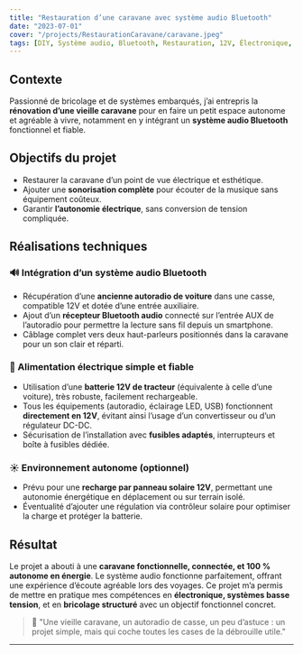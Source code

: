```yaml
---
title: "Restauration d’une caravane avec système audio Bluetooth"
date: "2023-07-01"
cover: "/projects/RestaurationCaravane/caravane.jpeg"
tags: [DIY, Système audio, Bluetooth, Restauration, 12V, Électronique, Bricolage]
---
```


## Contexte

Passionné de bricolage et de systèmes embarqués, j’ai entrepris la **rénovation d’une vieille caravane** pour en faire un petit espace autonome et agréable à vivre, notamment en y intégrant un **système audio Bluetooth** fonctionnel et fiable.

## Objectifs du projet

- Restaurer la caravane d’un point de vue électrique et esthétique.
- Ajouter une **sonorisation complète** pour écouter de la musique sans équipement coûteux.
- Garantir **l’autonomie électrique**, sans conversion de tension compliquée.

## Réalisations techniques

### 🔊 Intégration d’un système audio Bluetooth

- Récupération d’une **ancienne autoradio de voiture** dans une casse, compatible 12V et dotée d’une entrée auxiliaire.
- Ajout d’un **récepteur Bluetooth audio** connecté sur l’entrée AUX de l’autoradio pour permettre la lecture sans fil depuis un smartphone.
- Câblage complet vers deux haut-parleurs positionnés dans la caravane pour un son clair et réparti.

### 🔋 Alimentation électrique simple et fiable

- Utilisation d’une **batterie 12V de tracteur** (équivalente à celle d’une voiture), très robuste, facilement rechargeable.
- Tous les équipements (autoradio, éclairage LED, USB) fonctionnent **directement en 12V**, évitant ainsi l’usage d’un convertisseur ou d’un régulateur DC-DC.
- Sécurisation de l’installation avec **fusibles adaptés**, interrupteurs et boîte à fusibles dédiée.

### ☀️ Environnement autonome (optionnel)

- Prévu pour une **recharge par panneau solaire 12V**, permettant une autonomie énergétique en déplacement ou sur terrain isolé.
- Éventualité d’ajouter une régulation via contrôleur solaire pour optimiser la charge et protéger la batterie.

## Résultat

Le projet a abouti à une **caravane fonctionnelle, connectée, et 100 % autonome en énergie**. Le système audio fonctionne parfaitement, offrant une expérience d’écoute agréable lors des voyages. Ce projet m’a permis de mettre en pratique mes compétences en **électronique, systèmes basse tension**, et en **bricolage structuré** avec un objectif fonctionnel concret.

> 💬 "Une vieille caravane, un autoradio de casse, un peu d’astuce : un projet simple, mais qui coche toutes les cases de la débrouille utile."

---